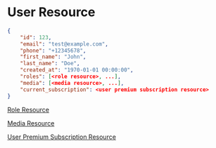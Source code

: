 # User Resource


```json
{
    "id": 123,
    "email": "test@example.com",
    "phone": "+12345678",
    "first_name": "John",
    "last_name": "Doe",
    "created_at": "1970-01-01 00:00:00",
    "roles": [<role resource>, ...],
    "media": [<media resource>, ...],
    "current_subscription": <user premium subscription resource>
}
```

[Role Resource](../admin/roles/role.md)

[Media Resource](../media/media_resource.md)

[User Premium Subscription Resource](../payments/user_premium_subscription_resource.md)
